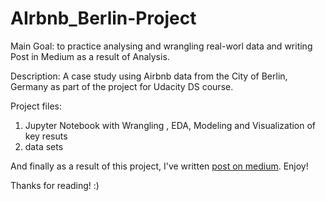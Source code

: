 # AIrbnb_Berlin-Project

Main Goal: to practice analysing and wrangling real-worl data and writing Post in Medium as a result of Analysis.

Description: A case study using Airbnb data from the City of Berlin, Germany as part of the project for Udacity DS course.


Project files:
1. Jupyter Notebook with Wrangling , EDA, Modeling and  Visualization of  key resuts
2. data sets

And finally as a result of this project, I've written [post on medium](https://medium.com/@kateisaieva/using-ml-prediction-to-maximise-income-with-airbnb-d84a36d86fb0). Enjoy!

Thanks for reading! :)
